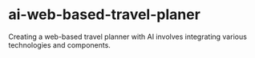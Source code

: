 # ai-web-based-travel-planer
Creating a web-based travel planner with AI involves integrating various technologies and components.
